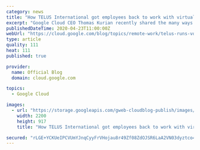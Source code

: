 ```yaml
---
category: news
title: "How TELUS International got employees back to work with virtual desktops"
excerpt: "Google Cloud CEO Thomas Kurian recently shared the many ways we’re helping people work remotely and remain productive, while ensuring the health and safety of employees around the world during the global COVID-19 pandemic. Along with internet connectivity, access to remote desktops is essential for many"
publishedDateTime: 2020-04-23T11:00:00Z
webUrl: "https://cloud.google.com/blog/topics/remote-work/telus-runs-vdi-on-google-cloud-during-covid-closures/"
type: article
quality: 111
heat: 111
published: true

provider:
  name: Official Blog
  domain: cloud.google.com

topics:
  - Google Cloud

images:
  - url: "https://storage.googleapis.com/gweb-cloudblog-publish/images/WFH-06_1.max-2200x2200.jpg"
    width: 2200
    height: 917
    title: "How TELUS International got employees back to work with virtual desktops"

secured: "rLGE+YCKUeIPCVUmYJnqCyyFrVHojau8r49Zf08ZdOJSR6LaA2VN03dyztco48706RVoMKBDTqjoCwyupKIHmYYCiFipGLYDZzziSZNfYQHTSKnHolK6dL+mXBl2wUCO+j8qxniTGyjfZSvFXmMwdTAU8n0fpxa9EBgO6IlyD3Y2POVVfv5If0xxNlGeOFW3vASAEobnkWKqMHul3OLYJdn8HB+PvqNwwk85JUrtzVLedAsm5pE0oWFOQpQTld/UqtczJkzWdmYTVHEbGZTqFgpLc6BqmZcXJdbQYOukp1OF5PEntSe9N4bBk48E/4gDxWi2mwNWwG+KCwzuhKqKuA==;ro/KCuWPaEWO9RRJHOnJKw=="
---
```


